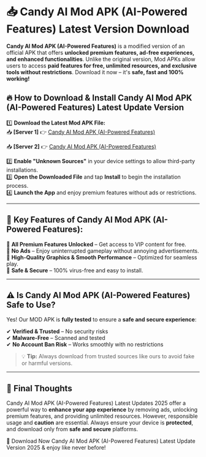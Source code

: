 # 📥 Candy AI Mod APK (AI-Powered Features) Latest Version Download

**Candy AI Mod APK (AI-Powered Features)** is a modified version of an official APK that offers **unlocked premium features, ad-free experiences, and enhanced functionalities**. Unlike the original version, Mod APKs allow users to access **paid features for free, unlimited resources, and exclusive tools without restrictions**. Download it now – it's **safe, fast and 100% working!**

## 🔥 **How to Download & Install Candy AI Mod APK (AI-Powered Features) Latest Update Version**

1️⃣ **Download the Latest Mod APK File:**  
📥 **[Server 1]** 👉 [Candy AI Mod APK (AI-Powered Features)](https://hapymods.com?title=Candy+AI+Mod+APK+(AI-Powered+Features))

📥 **[Server 2]** 👉 [Candy AI Mod APK (AI-Powered Features)](https://hapymods.com?title=Candy+AI+Mod+APK+(AI-Powered+Features))

2️⃣ **Enable "Unknown Sources"** in your device settings to allow third-party installations.  
3️⃣ **Open the Downloaded File** and tap **Install** to begin the installation process.  
4️⃣ **Launch the App** and enjoy premium features without ads or restrictions.

---

## 🌟 **Key Features of Candy AI Mod APK (AI-Powered Features):**
 
🔽 **All Premium Features Unlocked** – Get access to VIP content for free.  
🔽 **No Ads** – Enjoy uninterrupted gameplay without annoying advertisements.  
🔽 **High-Quality Graphics & Smooth Performance** – Optimized for seamless play.  
🔽 **Safe & Secure** – 100% virus-free and easy to install.  

---

## ⚠️ **Is Candy AI Mod APK (AI-Powered Features) Safe to Use?**

Yes! Our MOD APK is **fully tested** to ensure a **safe and secure experience**:

✔ **Verified & Trusted** – No security risks  
✔ **Malware-Free** – Scanned and tested  
✔ **No Account Ban Risk** – Works smoothly with no restrictions

> 💡 **Tip:** Always download from trusted sources like ours to avoid fake or harmful versions.

---

## 📌 **Final Thoughts**
 
Candy AI Mod APK (AI-Powered Features) Latest Updates 2025 offer a powerful way to **enhance your app experience** by removing ads, unlocking premium features, and providing unlimited resources. However, responsible usage and **caution** are essential. Always ensure your device is **protected**, and download only from **safe and secure** platforms.  

🔽 Download Now Candy AI Mod APK (AI-Powered Features) Latest Update Version 2025 & enjoy like never before!